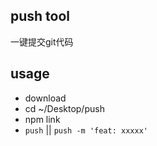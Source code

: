## push tool
一键提交git代码

## usage
- download
- cd ~/Desktop/push
- npm link
- `push` || `push -m 'feat: xxxxx'`